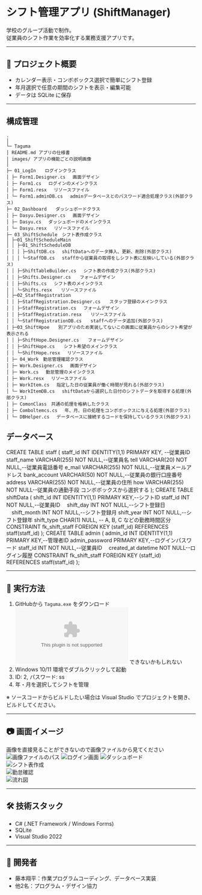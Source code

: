 # シフト管理アプリ (ShiftManager)
学校のグループ活動で制作。  
従業員のシフト作業を効率化する業務支援アプリです。  

---

## 📌 プロジェクト概要
- カレンダー表示・コンボボックス選択で簡単にシフト登録  
- 年月選択で任意の期間のシフトを表示・編集可能  
- データは SQLite に保存  

---
## 構成管理

```
.
│
└─ Taguma
│ README.md アプリの仕様書
│ images/ アプリの機能ごとの説明画像
│
├─ 01_LogIn　　ログインクラス
│ ├─ Form1.Designer.cs 　画面デザイン
│ ├─ Form1.cs 　ログインのメインクラス
│ ├─ Form1.resx 　リソースファイル
│ └─ Form1.adminDB.cs 　adminデータベースとのパスワード適合処理クラス(外部クラス)
├─ 02_Dashboard　　ダッシュボードクラス
│ ├─ Dasyu.Designer.cs 　画面デザイン
│ ├─ Dasyu.cs 　ダッシュボードのメインクラス
│ └─ Dasyu.resx 　リソースファイル
├─ 03_ShiftSchedule　シフト表作成クラス
│ ├─01_ShiftScheduleMain
│ │ ├─01_ShiftScheduleDB 
│ │ │ ├─ShiftDB.cs 　shiftDataへのデータ挿入、更新、削除(外部クラス)
│ │ │ └─StaffDB.cs 　staffから従業員の取得をしシフト表に反映いしている(外部クラス)
│ │ ├─ShiftTableBuilder.cs 　シフト表の作成クラス(外部クラス)
│ │ ├─Shifts.Designer.cs　　フォームデザイン
│ │ ├─Shifts.cs 　シフト表のメインクラス
│ │ └─Shifts.resx　　リソースファイル
│ ├─02_StaffRegistration
│ │ ├─StaffRegistration.Designer.cs　　スタッフ登録のメインクラス
│ │ ├─StaffRegistration.cs 　フォームデザイン
│ │ ├─StaffRegistration.resx　　リソースファイル
│ │ └─StaffRegistrationDB.cs　　staffへのデータ追加(外部クラス)
│ ├─03_ShiftHpoe　　別アプリのため実装してないこの画面に従業員からのシフト希望が表示される
│ │ ├─ShiftHope.Designer.cs　　フォームデザイン
│ │ ├─ShiftHope.cs　　シフト希望のメインクラス
│ │ └─ShiftHope.resx 　リソースファイル
│ ├─ 04_Work　勤怠管理確認クラス
│ ├─ Work.Designer.cs 　画面デザイン
│ ├─ Work.cs 　勤怠管理のメインクラス
│ ├─ Work.resx 　リソースファイル
│ ├─ WorkItem.cs 　指定した日の従業員が働く時間が見れる(外部クラス)
│ └─ WorkItemDB.cs 　shiftDataから選択した日付のシフトデータを取得する処理(外部クラス)
│ ├─ ComonClass　共通の処理を格納したクラス
│ ├─ Comboltemcs.cs 　年、月、日の処理をコンボボックスに与える処理(外部クラス)
│ └─ DBHelper.cs 　データベースに接続するコードを保持しているクラス(外部クラス)
```
## データベース
CREATE TABLE staff (
   staff_id INT IDENTITY(1,1) PRIMARY KEY, --従業員ID
   staff_name VARCHAR(255) NOT NULL,--従業員名
   tell VARCHAR(20) NOT NULL,--従業員電話番号
   e_mail VARCHAR(255) NOT NULL,--従業員メールアドレス
   bank_account VARCHAR(50) NOT NULL,--従業員の銀行口座番号
   address VARCHAR(255) NOT NULL,--従業員の住所
   how VARCHAR(255) NOT NULL--従業員の通勤手段 コンボボックスから選択する
);
CREATE TABLE shiftData (
  shift_id INT IDENTITY(1,1) PRIMARY KEY,--シフトID
  staff_id INT NOT NULL,--従業員ID
　shift_day INT NOT NULL,--シフト登録日
　shift_month INT NOT NULL,--シフト登録月
  shift_year INT NOT NULL,--シフト登録年
  shift_type CHAR(1) NULL,  -- A, B, C などの勤務時間区分
  CONSTRAINT fk_shift_staff FOREIGN KEY (staff_id) REFERENCES staff(staff_id)
);
CREATE TABLE admin (
  admin_id INT IDENTITY(1,1) PRIMARY KEY,--管理者ID
  admin_password PRIMARY KEY,--ログインパスワード
  staff_id INT NOT NULL,--従業員ID
　created_at datetime NOT NULL--ログイン履歴
  CONSTRAINT fk_shift_staff FOREIGN KEY (staff_id) REFERENCES staff(staff_id)
);

---
## 🚀 実行方法
1. GitHubから `Taguma.exe` をダウンロード![Taguma.exe]( Taguma.exe) できないかもしれない
2. Windows 10/11 環境でダブルクリックして起動  
3. ID: 2, パスワード: ss  
4. 年・月を選択してシフトを管理  

※ ソースコードからビルドしたい場合は Visual Studio でプロジェクトを開き、ビルドしてください。

---

## 📷 画面イメージ
画像を直接見ることができないので画像ファイルから見てください
![画像ファイルのパス](images)
![ログイン画面](images/スクリーンショット-2025-09-20-145501.png)
![ダッシュボード](images/スクリーンショット-2025-09-20-145511.png)  
![シフト表作成](images/スクリーンショット-2025-09-20-145620.png)  
![勤怠確認](images/スクリーンショット-2025-09-20-145643.png)  
![流れ図](images/スクリーンショット-2025-09-20-145517.png)

---

## 🛠 技術スタック
- C# (.NET Framework / Windows Forms)  
- SQLite  
- Visual Studio 2022

---

## 👤 開発者
- 藤本翔平：作業プログラムコーディング、データベース実装  
- 他2名：プログラム・デザイン協力












